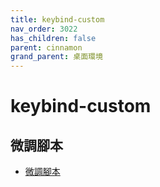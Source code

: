 ```yaml
---
title: keybind-custom
nav_order: 3022
has_children: false
parent: cinnamon
grand_parent: 桌面環境
---
```



# keybind-custom

## 微調腳本

* [微調腳本](https://github.com/samwhelp/note-about-ubuntu/tree/gh-pages/_demo/adjustment/de/cinnamon/part/cinnamon-keybind-custom)
